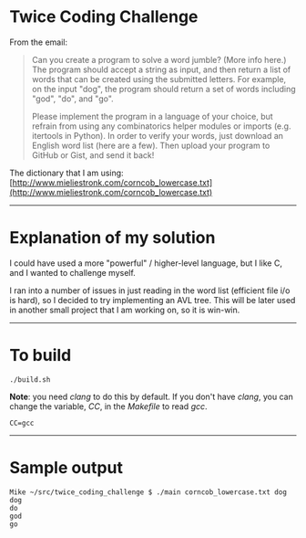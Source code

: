 # Twice Coding Challenge

From the email:

> Can you create a program to solve a word jumble? (More info here.) The program should accept a string as input, and then return a list of words that can be created using the submitted letters. For example, on the input "dog", the program should return a set of words including "god", "do", and "go".
> 
> Please implement the program in a language of your choice, but refrain from using any combinatorics helper modules or imports (e.g. itertools in Python). In order to verify your words, just download an English word list (here are a few). Then upload your program to GitHub or Gist, and send it back!

The dictionary that I am using: [http://www.mieliestronk.com/corncob_lowercase.txt](http://www.mieliestronk.com/corncob_lowercase.txt)

<hr/>

# Explanation of my solution

I could have used a more "powerful" / higher-level language, but I like C, and I wanted to challenge myself.

I ran into a number of issues in just reading in the word list (efficient file i/o is hard), so I decided to try implementing an AVL tree. This will be later used in another small project that I am working on, so it is win-win.

<hr/>

# To build

```
./build.sh
```

**Note**: you need *clang* to do this by default. If you don't have *clang*, you can change the variable, *CC*, in the *Makefile* to read *gcc*.

```
CC=gcc
```

<hr/>

# Sample output

```
Mike ~/src/twice_coding_challenge $ ./main corncob_lowercase.txt dog
dog
do
god
go
```

